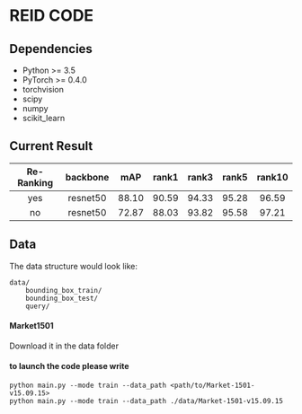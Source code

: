 # REID CODE

## Dependencies

- Python >= 3.5
- PyTorch >= 0.4.0
- torchvision
- scipy
- numpy
- scikit_learn



## Current Result

| Re-Ranking| backbone |  mAP | rank1 | rank3 | rank5 | rank10 |
| :------: | :------: |  :------: | :------: | :------: | :------: |  :------: |
| yes | resnet50 |  88.10 | 90.59  | 94.33 | 95.28 | 96.59 |
| no | resnet50 |  72.87 | 88.03 | 93.82 | 95.58| 97.21 |




## Data

The data structure would look like:
```
data/
    bounding_box_train/
    bounding_box_test/
    query/
```
#### Market1501 
Download it in the data folder

#### to launch the code please write
```
python main.py --mode train --data_path <path/to/Market-1501-v15.09.15>
python main.py --mode train --data_path ./data/Market-1501-v15.09.15
```